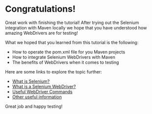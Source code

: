 # Congratulations!

Great work with finishing the tutorial! After trying out the Selenium integration with Maven locally we hope that you have understood how amazing WebDrivers are for testing! 

What we hoped that you learned from this tutorial is the following: 
* How to operate the pom.xml file for you Maven projects
* How to integrate Selenium WebDrivers with Maven 
* The benefits of WebDrivers when it comes to testing 

Here are some links to explore the topic further: 

* [What is Selenium?](guru99.com/introduction-to-selenium.html)
* [What is a Selenium WebDriver?](
https://allaboutreact.medium.com/so-what-is-selenium-webdriver-2a83a8b954bd)
* [Useful WebDriver Commands](https://www.softwaretestinghelp.com/selenium-webdriver-commands-selenium-tutorial-17/)
* [Other useful information](https://memegenerator.net/img/instances/85382508/for-the-love-of-devops-do-continuous-testing.jpg)

Great job and happy testing! 

